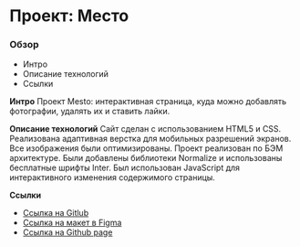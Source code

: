 # Проект: Место

### Обзор
* Интро
* Описание технологий
* Ссылки

**Интро**
Проект Mesto: интерактивная страница, куда можно добавлять фотографии, удалять их и ставить лайки.

**Описание технологий**
 Сайт сделан с использованием HTML5 и CSS. Реализована адаптивная верстка для мобильных разрешений экранов.
 Все изображения были оптимизированы. Проект реализован по БЭМ архитектуре. Были добавлены библиотеки Normalize и использованы бесплатные шрифты Inter. Был использован JavaScript для интерактивного изменения содержимого страницы. 

**Ссылки**
* [Ссылка на Gitlub](https://github.com/FialkaLesnaya/mesto)
* [Ссылка на макет в Figma](https://www.figma.com/file/2cn9N9jSkmxD84oJik7xL7/JavaScript.-Sprint-4?node-id=0%3A1)
* [Ссылка на Github page](https://fialkalesnaya.github.io/mesto/)
